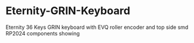 # Eternity-GRIN-Keyboard
Eternity 36 Keys GRIN keyboard with EVQ roller encoder and top side smd RP2024 components showing
